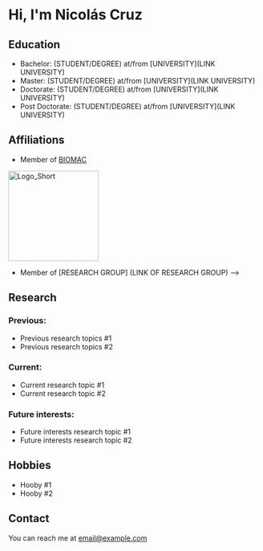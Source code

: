 # Hi, I'm Nicolás Cruz

<!-- A short sentence that can  describe who you are -->

<!-- All of your education background -->
## Education

- Bachelor: (STUDENT/DEGREE) at/from [UNIVERSITY](LINK UNIVERSITY)
- Master: (STUDENT/DEGREE) at/from [UNIVERSITY](LINK UNIVERSITY)
-  Doctorate: (STUDENT/DEGREE) at/from [UNIVERSITY](LINK UNIVERSITY)
- Post Doctorate: (STUDENT/DEGREE) at/from [UNIVERSITY](LINK UNIVERSITY)

<!-- While BIOMAC is our common group, the collaboration between groups and affiliations are encourage -->
## Affiliations

- Member of [BIOMAC](https://github.com/biomac-lab)


<img width="180" alt="Logo_Short" src="https://user-images.githubusercontent.com/73041689/218108873-dd5daaaa-2874-43d3-a089-8403dda3e18f.png">

- Member of [RESEARCH GROUP] (LINK OF RESEARCH GROUP) -->


<!-- Showing what you work on, lets other collaborate with you -->
## Research

### Previous:

- Previous research topics #1
- Previous research topics #2

### Current:

- Current research topic #1
- Current research topic #2

<!-- Topics that you haven't research yet but are intriguing to you -->
### Future interests:

- Future interests research topic #1
- Future interests research topic #2


<!-- Because we are humans before researchers -->
## Hobbies

- Hooby #1
- Hooby #2


## Contact

You can reach me at <email@example.com>


